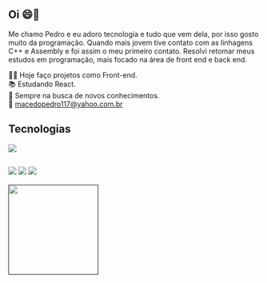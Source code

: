 ##  Oi 😄👋
Me chamo Pedro e eu adoro tecnologia e tudo que vem dela, por isso gosto muito da programação. Quando mais jovem tive contato com as linhagens C++ e Assembly e foi assim o meu primeiro contato. Resolvi retomar meus estudos em programação, mais focado na área de front end e back end. 


 👨‍💻 Hoje faço projetos como Front-end. <br>
 📚 Estudando React. <br>
 🧠 Sempre na busca de novos conhecimentos. <br>
 📧  macedopedro117@yahoo.com.br


## Tecnologias  
<div>
  <img src="https://skillicons.dev/icons?i=js,html,css,react,vscode" >
</div>

##

<div>
 <a href="mailto:pedromacedo1169@gmail.com" target="_blank" ><img src="https://img.shields.io/badge/Gmail-D14836?style=for-the-badge&logo=gmail&logoColor=white"></a>
 <a href="https://www.linkedin.com/in/pedronegraoo/" target="_blank" ><img src="https://img.shields.io/badge/LinkedIn-0077B5?style=for-the-badge&logo=linkedin&logoColor=white"></a>
 <a href="" target="_blank" ><img src="https://img.shields.io/badge/Instagram-E4405F?style=for-the-badge&logo=instagram&logoColor=white"></a>  
</div>

 <br>
<div>
  <a href=""> 
    <img height="180em" src="https://github-readme-stats.vercel.app/api?username=pedronegraoo&show_icons=true&theme=radical"/>
</div>
